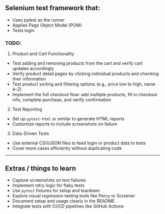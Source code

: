 ## Selenium test framework that:

- Uses pytest as the runner
- Applies Page Object Model (POM)
- Tests login


### TODO:

1. Product and Cart Functionality
- Test adding and removing products from the cart and verify cart updates accordingly
- Verify product detail pages by clicking individual products and checking their information
- Test product sorting and filtering options (e.g., price low to high, name A-Z)
- Implement the full checkout flow: add multiple products, fill in checkout info, complete purchase, and verify confirmation

2. Test Reporting
- Set up `pytest-html` or similar to generate HTML reports
- Customize reports to include screenshots on failure

3. Data-Driven Tests
- Use external CSV/JSON files to feed login or product data to tests
- Cover more cases efficiently without duplicating code

---

## Extras / things to learn

- Capture screenshots on test failures
- Implement retry logic for flaky tests
- Use `pytest` fixtures for setup and teardown
- Explore visual regression testing tools like Percy or Screener
- Document setup and usage clearly in the README
- Integrate tests with CI/CD pipelines like GitHub Actions
